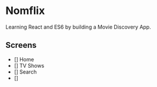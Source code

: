 # Nomflix

Learning React and ES6 by building a Movie Discovery App.

## Screens

- [] Home
- [] TV Shows
- [] Search
- []
